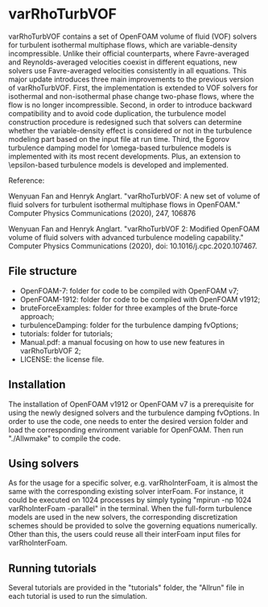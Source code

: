 # varRhoTurbVOF

varRhoTurbVOF contains a set of OpenFOAM volume of fluid (VOF) solvers for turbulent isothermal multiphase flows, which are variable-density incompressible. Unlike their official counterparts, where Favre-averaged and Reynolds-averaged velocities coexist in different equations, new solvers use Favre-averaged velocities consistently in all equations. This major update introduces three main improvements to the previous version of varRhoTurbVOF. First, the implementation is extended to VOF solvers for isothermal and non-isothermal phase change two-phase flows, where the flow is no longer incompressible. Second, in order to introduce backward compatibility and to avoid code duplication, the turbulence model construction procedure is redesigned such that solvers can determine whether the variable-density effect is considered or not in the turbulence modeling part based on the input file at run time. Third, the Egorov turbulence damping model for \omega-based turbulence models is implemented with its most recent developments. Plus, an extension to \epsilon-based turbulence models is developed and implemented.

Reference:

Wenyuan Fan and Henryk Anglart. "varRhoTurbVOF: A new set of volume of fluid solvers for turbulent isothermal multiphase flows in OpenFOAM." Computer Physics Communications (2020), 247, 106876

Wenyuan Fan and Henryk Anglart. "varRhoTurbVOF 2: Modified OpenFOAM volume of fluid solvers with advanced turbulence modeling capability." Computer Physics Communications (2020), doi: 10.1016/j.cpc.2020.107467.

## File structure
  * OpenFOAM-7: folder for code to be compiled with OpenFOAM v7;
  * OpenFOAM-1912: folder for code to be compiled with OpenFOAM v1912;
  * bruteForceExamples: folder for three examples of the brute-force approach;
  * turbulenceDamping: folder for the turbulence damping fvOptions;
  * tutorials: folder for tutorials;
  * Manual.pdf: a manual focusing on how to use new features in varRhoTurbVOF 2;
  * LICENSE: the license file.


## Installation
The installation of OpenFOAM v1912 or OpenFOAM v7 is a prerequisite for using the newly designed solvers and the turbulence damping fvOptions.
In order to use the code, one needs to enter the desired version folder and load the corresponding environment variable for OpenFOAM.
Then run "./Allwmake" to compile the code.

## Using solvers
As for the usage for a specific solver, e.g. varRhoInterFoam, it is almost the same with the corresponding existing solver interFoam. For instance, it could be executed on 1024 processes by simply typing "mpirun -np 1024 varRhoInterFoam -parallel" in the terminal. When the full-form turbulence models are used in the new solvers, the corresponding discretization schemes should be provided to solve the governing equations numerically. Other than this, the users could reuse all their interFoam input files for varRhoInterFoam.

## Running tutorials
Several tutorials are provided in the "tutorials" folder, the "Allrun" file in each tutorial is used to run the simulation.
